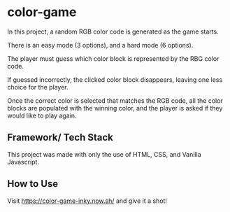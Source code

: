# color-game
In this project, a random RGB color code is generated as the game starts. 

There is an easy mode (3 options), and a hard mode (6 options).

The player must guess which color block is represented by the RBG color code.

If guessed incorrectly, the clicked color block disappears, leaving one less choice for the player.

Once the correct color is selected that matches the RGB code, all the color blocks are populated with the winning color, and the player is asked
if they would like to play again.

## Framework/ Tech Stack

This project was made with only the use of HTML, CSS, and Vanilla Javascript.


## How to Use

Visit https://color-game-inky.now.sh/ and give it a shot!
